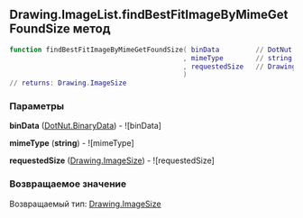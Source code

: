 ## Drawing.ImageList.findBestFitImageByMimeGetFoundSize метод


```lua
function findBestFitImageByMimeGetFoundSize( binData         // DotNut.BinaryData
                                           , mimeType        // string
                                           , requestedSize   // Drawing.ImageSize
                                           )
// returns: Drawing.ImageSize
```


### Параметры

**binData** ([DotNut.BinaryData](../../DotNut/BinaryData.md)) - ![binData]

**mimeType** (**string**) - ![mimeType]

**requestedSize** ([Drawing.ImageSize](../../Drawing/ImageSize.md)) - ![requestedSize]

### Возвращаемое значение

Возвращаемый тип: [Drawing.ImageSize](../../Drawing/ImageSize.md)

